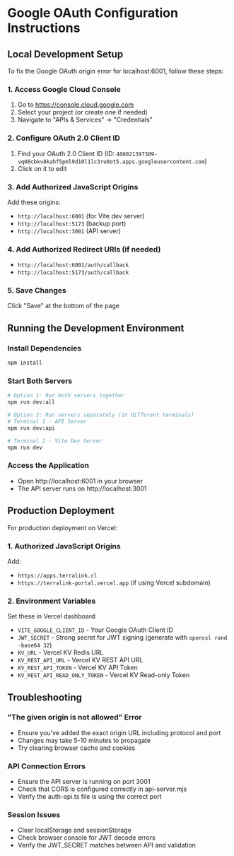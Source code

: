 # Google OAuth Configuration Instructions

## Local Development Setup

To fix the Google OAuth origin error for localhost:6001, follow these steps:

### 1. Access Google Cloud Console
1. Go to https://console.cloud.google.com
2. Select your project (or create one if needed)
3. Navigate to "APIs & Services" → "Credentials"

### 2. Configure OAuth 2.0 Client ID
1. Find your OAuth 2.0 Client ID (ID: `406021397309-vq08cbkv8kahf5pml9d10l1lc3ru0ot5.apps.googleusercontent.com`)
2. Click on it to edit

### 3. Add Authorized JavaScript Origins
Add these origins:
- `http://localhost:6001` (for Vite dev server)
- `http://localhost:5173` (backup port)
- `http://localhost:3001` (API server)

### 4. Add Authorized Redirect URIs (if needed)
- `http://localhost:6001/auth/callback`
- `http://localhost:5173/auth/callback`

### 5. Save Changes
Click "Save" at the bottom of the page

## Running the Development Environment

### Install Dependencies
```bash
npm install
```

### Start Both Servers
```bash
# Option 1: Run both servers together
npm run dev:all

# Option 2: Run servers separately (in different terminals)
# Terminal 1 - API Server
npm run dev:api

# Terminal 2 - Vite Dev Server
npm run dev
```

### Access the Application
- Open http://localhost:6001 in your browser
- The API server runs on http://localhost:3001

## Production Deployment

For production deployment on Vercel:

### 1. Authorized JavaScript Origins
Add:
- `https://apps.terralink.cl`
- `https://terralink-portal.vercel.app` (if using Vercel subdomain)

### 2. Environment Variables
Set these in Vercel dashboard:
- `VITE_GOOGLE_CLIENT_ID` - Your Google OAuth Client ID
- `JWT_SECRET` - Strong secret for JWT signing (generate with `openssl rand -base64 32`)
- `KV_URL` - Vercel KV Redis URL
- `KV_REST_API_URL` - Vercel KV REST API URL
- `KV_REST_API_TOKEN` - Vercel KV API Token
- `KV_REST_API_READ_ONLY_TOKEN` - Vercel KV Read-only Token

## Troubleshooting

### "The given origin is not allowed" Error
- Ensure you've added the exact origin URL including protocol and port
- Changes may take 5-10 minutes to propagate
- Try clearing browser cache and cookies

### API Connection Errors
- Ensure the API server is running on port 3001
- Check that CORS is configured correctly in api-server.mjs
- Verify the auth-api.ts file is using the correct port

### Session Issues
- Clear localStorage and sessionStorage
- Check browser console for JWT decode errors
- Verify the JWT_SECRET matches between API and validation